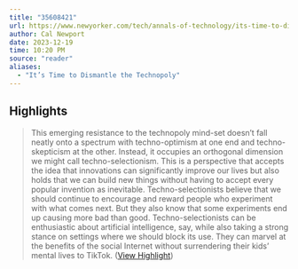 ```yaml
---
title: "35608421"
url: https://www.newyorker.com/tech/annals-of-technology/its-time-to-dismantle-the-technopoly
author: Cal Newport
date: 2023-12-19
time: 10:20 PM
source: "reader"
aliases:
  - "It’s Time to Dismantle the Technopoly"
---
```

## Highlights
> This emerging resistance to the technopoly mind-set doesn’t fall neatly onto a spectrum with techno-optimism at one end and techno-skepticism at the other. Instead, it occupies an orthogonal dimension we might call techno-selectionism. This is a perspective that accepts the idea that innovations can significantly improve our lives but also holds that we can build new things without having to accept every popular invention as inevitable. Techno-selectionists believe that we should continue to encourage and reward people who experiment with what comes next. But they also know that some experiments end up causing more bad than good. Techno-selectionists can be enthusiastic about artificial intelligence, say, while also taking a strong stance on settings where we should block its use. They can marvel at the benefits of the social Internet without surrendering their kids’ mental lives to TikTok. ([View Highlight](https://read.readwise.io/read/01hj1twd5esrp813pf084kba0z))

